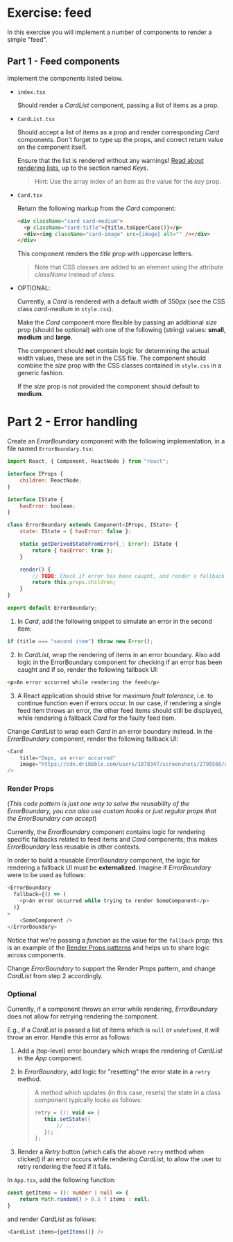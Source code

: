# Exercise: feed

In this exercise you will implement a number of components to render a simple "feed".

## Part 1 - Feed components

Implement the components listed below.

- `index.tsx`

  Should render a _CardList_ component, passing a list of items as a prop.

- `CardList.tsx`

  Should accept a list of items as a prop and render corresponding _Card_ components. Don't forget to type up the props, and correct return value on the component itself.

  Ensure that the list is rendered without any warnings! [Read about rendering lists](https://reactjs.org/docs/lists-and-keys.html), up to the section named _Keys_.

  > Hint: Use the array index of an item as the value for the _key_ prop.

- `Card.tsx`

  Return the following markup from the _Card_ component:

  ```html
  <div className="card card-medium">
  	<p className="card-title">{title.toUpperCase()}</p>
  	<div><img className="card-image" src={image} alt="" /></div>
  </div>
  ```

  This component renders the _title_ prop with uppercase letters. 

  > Note that CSS classes are added to an element using the attribute _className_ instead of _class_.

- OPTIONAL:

  Currently, a _Card_ is rendered with a default width of 350px (see the CSS class _card-medium_ in `style.css`).

  Make the _Card_ component more flexible by passing an additional _size_ prop (should be optional) with one of the following (string) values: **small**, **medium** and **large**.

  The component should **not** contain logic for determining the actual width values, these are set in the CSS file. The component should combine the _size_ prop with the CSS classes contained in `style.css` in a generic fashion.

  If the _size_ prop is not provided the component should default to **medium**.

# Part 2 - Error handling

Create an _ErrorBoundary_ component with the following implementation, in a file named `ErrorBoundary.tsx`:

```javascript
import React, { Component, ReactNode } from "react";

interface IProps {
	children: ReactNode;
}

interface IState {
	hasError: boolean;
}

class ErrorBoundary extends Component<IProps, IState> {
	state: IState = { hasError: false };

	static getDerivedStateFromError(_: Error): IState {
		return { hasError: true };
	}

	render() {
		// TODO: Check if error has been caught, and render a fallback UI.
		return this.props.children;
	}
}

export default ErrorBoundary;
```

1. In _Card_, add the following snippet to simulate an error in the second item:

```js
if (title === "second item") throw new Error();
```

2. In _CardList_, wrap the rendering of items in an error boundary. Also add logic in the ErrorBoundary component for checking if an error has been caught and if so, render the following fallback UI:

```html
<p>An error occurred while rendering the feed</p>
```

3. A React application should strive for maximum _fault tolerance_, i.e. to continue function even if errors occur. In our case, if rendering a single feed item throws an error, the other feed items should still be displayed, while rendering a fallback _Card_ for the faulty feed item.

Change _CardList_ to wrap each _Card_ in an error boundary instead. In the _ErrorBoundary_ component, render the following fallback UI:

```javascript
<Card
	title="Oops, an error occurred"
	image="https://cdn.dribbble.com/users/1078347/screenshots/2799566/oops.png"
/>
```

### Render Props

(_This code pattern is just one way to solve the reusability of the ErrorBoundary, you can also use custom hooks or just regular props that the ErrorBoundary can accept_)

Currently, the _ErrorBoundary_ component contains logic for rendering specific fallbacks related to feed items and _Card_ components; this makes _ErrorBoundary_ less reusable in other contexts.

In order to build a reusable _ErrorBoundary_ component, the logic for rendering a fallback UI must be **externalized**. Imagine if _ErrorBoundary_ were to be used as follows:

```javascript
<ErrorBoundary
  fallback={() => (
    <p>An error occurred while trying to render SomeComponent</p>
  )}
>
	<SomeComponent />
</ErrorBoundary>
```

Notice that we're passing a _function_ as the value for the `fallback` prop; this is an example of the [Render Props patterns](https://reactjs.org/docs/render-props.html) and helps us to share logic across components.

Change _ErrorBoundary_ to support the Render Props pattern, and change _CardList_ from step 2 accordingly.

### Optional
Currently, if a component throws an error while rendering, _ErrorBoundary_ does not allow for retrying rendering the component.

E.g., if a _CardList_ is passed a list of items which is `null` or `undefined`, it will throw an error. Handle this error as follows:

1. Add a (top-level) error boundary which wraps the rendering of _CardList_ in the _App_ component.

2. In _ErrorBoundary_, add logic for "resetting" the error state in a `retry` method.

   > A method which updates (in this case, resets) the state in a class component typically looks as follows:
   >
   > ```javascript
   > retry = (): void => {
   > 	this.setState({
   > 		// ...
   > 	});
   > };
   > ```

3. Render a _Retry_ button (which calls the above `retry` method when clicked) if an error occurs while rendering _CardList_, to allow the user to retry rendering the feed if it fails.

In `App.tsx`, add the following function:

```typescript
const getItems = (): number | null => {
	return Math.random() > 0.5 ? items : null;
}
```

and render _CardList_ as follows:

```javascript
<CardList items={getItems()} />
```
